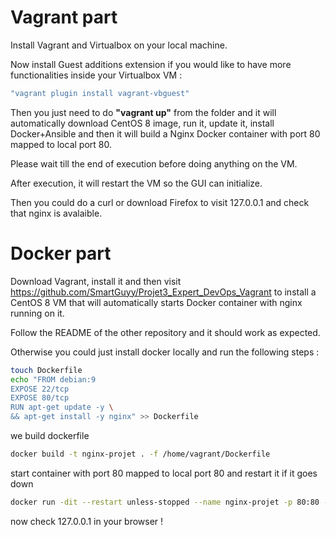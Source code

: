 # Vagrant part
 
Install Vagrant and Virtualbox on your local machine.

Now install Guest additions extension if you would like to have more functionalities inside your Virtualbox VM :

```bash
"vagrant plugin install vagrant-vbguest"
```
Then you just need to do **"vagrant up"** from the folder and it will automatically download CentOS 8 image, run it, update it, install Docker+Ansible and then it will build a Nginx Docker container with port 80 mapped to local port 80.

Please wait till the end of execution before doing anything on the VM.

After execution, it will restart the VM so the GUI can initialize.

Then you could do a curl or download Firefox to visit 127.0.0.1 and check that nginx is avalaible.

# Docker part

Download Vagrant, install it and then visit https://github.com/SmartGuyy/Projet3_Expert_DevOps_Vagrant to install a CentOS 8 VM that will automatically starts Docker container with nginx running on it.

Follow the README of the other repository and it should work as expected.

Otherwise you could just install docker locally and run the following steps : 

```bash
touch Dockerfile
echo "FROM debian:9 
EXPOSE 22/tcp
EXPOSE 80/tcp
RUN apt-get update -y \
&& apt-get install -y nginx" >> Dockerfile
```
we build dockerfile
```bash
docker build -t nginx-projet . -f /home/vagrant/Dockerfile
```
start container with port 80 mapped to local port 80 and restart it if it goes down
```bash
docker run -dit --restart unless-stopped --name nginx-projet -p 80:80 -d nginx
```
now check 127.0.0.1 in your browser !

 
